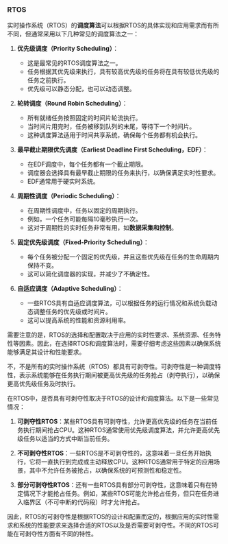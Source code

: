 ### RTOS

实时操作系统（RTOS）的**调度算法**可以根据RTOS的具体实现和应用需求而有所不同，但通常采用以下几种常见的调度算法之一：

1. **优先级调度（Priority Scheduling）**：
   - 这是最常见的RTOS调度算法之一。
   - 任务根据其优先级来执行，具有较高优先级的任务将在具有较低优先级的任务之前执行。
   - 优先级可以静态分配，也可以动态调整。

2. **轮转调度（Round Robin Scheduling）**：
   - 所有就绪任务按照固定的时间片轮流执行。
   - 当时间片用完时，任务被移到队列的末尾，等待下一个时间片。
   - 这种调度算法适用于时间共享系统，确保每个任务都有机会执行。

3. **最早截止期限优先调度（Earliest Deadline First Scheduling，EDF）**：
   - 在EDF调度中，每个任务都有一个截止期限。
   - 调度器会选择具有最早截止期限的任务来执行，以确保满足实时性要求。
   - EDF通常用于硬实时系统。

4. **周期性调度（Periodic Scheduling）**：
   - 在周期性调度中，任务以固定的周期执行。
   - 例如，一个任务可能每隔10毫秒执行一次。
   - 这对于周期性的实时任务非常有用，如**数据采集和控制**。

5. **固定优先级调度（Fixed-Priority Scheduling）**：
   - 每个任务被分配一个固定的优先级，并且这些优先级在任务的生命周期内保持不变。
   - 这可以简化调度器的实现，并减少了不确定性。

6. **自适应调度（Adaptive Scheduling）**：
   - 一些RTOS具有自适应调度算法，可以根据任务的运行情况和系统负载动态调整任务的优先级或时间片。
   - 这可以提高系统的性能和资源利用率。

需要注意的是，RTOS的选择和配置取决于应用的实时性要求、系统资源、任务特性等因素。因此，在选择RTOS和调度算法时，需要仔细考虑这些因素以确保系统能够满足其设计和性能要求。

不，不是所有的实时操作系统（RTOS）都具有可剥夺性。可剥夺性是一种调度特性，表示系统能够在任务执行期间被更高优先级的任务抢占（剥夺执行），以确保更高优先级任务及时执行。

在RTOS中，是否具有可剥夺性取决于RTOS的设计和调度算法。以下是一些常见情况：

1. **可剥夺性RTOS**：某些RTOS具有可剥夺性，允许更高优先级的任务在当前任务执行期间抢占CPU。这种RTOS通常使用优先级调度算法，并允许更高优先级任务以适当的方式中断当前任务。

2. **不可剥夺性RTOS**：一些RTOS是不可剥夺性的，这意味着一旦任务开始执行，它将一直执行到完成或主动释放CPU。这种RTOS通常用于特定的应用场景，其中不允许任务被抢占，以确保系统的可预测性和稳定性。

3. **部分可剥夺性RTOS**：还有一些RTOS具有部分可剥夺性，这意味着只有在特定情况下才能抢占任务。例如，某些RTOS可能允许抢占任务，但只在任务进入临界区（不可中断的代码段）时才允许抢占。

因此，RTOS的可剥夺性是根据RTOS的设计和配置而定的，根据应用的实时性需求和系统的性能要求来选择合适的RTOS以及是否需要可剥夺性。不同的RTOS可能在可剥夺性方面有不同的特性。